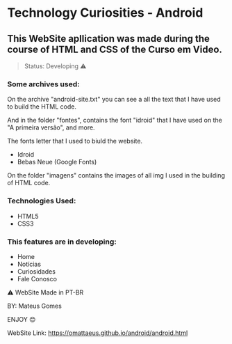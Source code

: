 # Technology Curiosities - Android
## This WebSite apllication was made during the course of HTML and CSS of the Curso em Video.
 > Status: Developing ⚠️
 
### Some archives used:

On the archive "android-site.txt" you can see a all the text that I have used to build the HTML code.

And in the folder "fontes", contains the font "idroid" that I have used on the "A primeira versão", and more.

The fonts letter that I used to biuld the website.
* Idroid
* Bebas Neue (Google Fonts)

On the folder "imagens" contains the images of all img I used in the building of HTML code.

### Technologies Used:
* HTML5
* CSS3

### This features are in developing:
* Home
* Notícias
* Curiosidades
* Fale Conosco

⚠️ WebSite Made in PT-BR

BY: Mateus Gomes

ENJOY 😊


WebSite Link:
<https://omattaeus.github.io/android/android.html>
